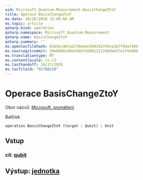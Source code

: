 ```yaml
---
uid: Microsoft.Quantum.Measurement.BasisChangeZtoY
title: Operace BasisChangeZtoY
ms.date: 10/26/2020 12:00:00 AM
ms.topic: article
qsharp.kind: operation
qsharp.namespace: Microsoft.Quantum.Measurement
qsharp.name: BasisChangeZtoY
qsharp.summary: ''
ms.openlocfilehash: 8365bc467a2270eadc940292376ce1b7f94a7404
ms.sourcegitcommit: 29e0d88a30e4166fa580132124b0eb57e1f0e986
ms.translationtype: MT
ms.contentlocale: cs-CZ
ms.lasthandoff: 10/27/2020
ms.locfileid: "92708230"
---
```

# <a name="basischangeztoy-operation"></a>Operace BasisChangeZtoY

Obor názvů: [Microsoft. proměření](xref:Microsoft.Quantum.Measurement)

Balíček [](https://nuget.org/packages/)




```qsharp
operation BasisChangeZtoY (target : Qubit) : Unit
```


## <a name="input"></a>Vstup

### <a name="target--qubit"></a>cíl: [qubit](xref:microsoft.quantum.lang-ref.qubit)





## <a name="output--unit"></a>Výstup: [jednotka](xref:microsoft.quantum.lang-ref.unit)

